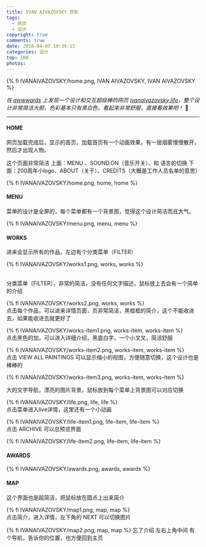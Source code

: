 ```yaml
---
title: IVAN AIVAZOVSKY 赏析
tags:
  - 网页
  - 设计
copyright: true
comments: true
date: 2018-04-07 10:39:13
categories: 设计
top: 100
photos:
---
```


{% fi IVANAIVAZOVSKY/home.png, IVAN AIVAZOVSKY, IVAN AIVAZOVSKY %}

*在 [awwwards][1] 上发现一个设计和交互超级棒的网页  [ivanaivazovsky.life][2]，整个设计非常简洁大胆，色彩基本只有黑白色，看起来非常舒服，直接看效果吧！* 🍷 

---

<!-- more -->

#### HOME
网页加载完成后，显示的首页，加载首页有一个动画效果，有一层烟雾慢慢散开，然后才出现人物。

这个页面非常简洁
上面：MENU 、SOUND.ON（音乐开关）、和 语言的切换
下面：200周年小logo、ABOUT（关于）、CREDITS（大概是工作人员名单的意思）

{% fi IVANAIVAZOVSKY/home.png, home, home %}

#### MENU
菜单的设计是全屏的，每个菜单都有一个背景图，觉得这个设计简洁而且大气。

{% fi IVANAIVAZOVSKY/menu.png, menu, menu %}

#### WORKS
进来会显示所有的作品，左边有个分类菜单（FILTER）

{% fi IVANAIVAZOVSKY/works1.png, works, works %}

<br />
分类菜单（FILTER），非常的简洁，没有任何文字描述，鼠标放上去会有一个简单的介绍

{% fi IVANAIVAZOVSKY/works2.png, works, works %}
<br />
点击每个作品，可以进来详情页面，页非常简洁，黑框框的简介，这个不能收进去，如果能收进去就更好了

{% fi IVANAIVAZOVSKY/works-item1.png, works-item, works-item %}
<br />
点击黑色的加，可以进入详细介绍，黑底白字，一个小叉叉，简洁舒服

{% fi IVANAIVAZOVSKY/works-item2.png, works-item, works-item %}
<br />
点击 VIEW ALL PAINTINGS 可以显示缩小的视图，方便随意切换，这个设计也是棒棒的

{% fi IVANAIVAZOVSKY/works-item3.png, works-item, works-item %}

大的文字导航，漂亮的图片背景，鼠标放到每个菜单上背景图可以对应切换

{% fi IVANAIVAZOVSKY/life.png, life, life %}
<br />
点击菜单进入live详情，这里还有一个小动画

{% fi IVANAIVAZOVSKY/life-item1.png, life-item, life-item %}
<br />
点击 ARCHIVE 可以总预览界面

{% fi IVANAIVAZOVSKY/life-item2.png, life-item, life-item %}

#### AWARDS

{% fi IVANAIVAZOVSKY/awards.png, awards, awards %}
#### MAP
这个界面也是超简洁，把鼠标放在圆点上出来简介

{% fi IVANAIVAZOVSKY/map1.png, map, map %}
<br />
点击简介，进入详情，左下角的 NEXT 可以切换图片

{% fi IVANAIVAZOVSKY/map2.png, map, map %}
忘了介绍 左右上角中间 有个导航，告诉你的位置，也方便回到主页


  [1]: https://www.awwwards.com
  [2]: http://ivanaivazovsky.life
